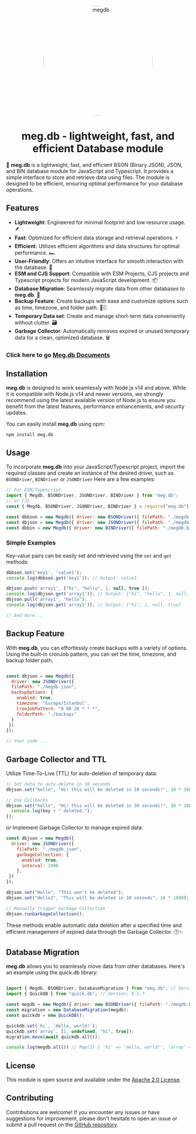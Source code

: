 <p align="center">
  <a href="https://github.com/MegalithOfficial/meg.db">
    <img src="https://raw.githubusercontent.com/MegalithOfficial/meg.db/main/Images/megdb-round.png" alt="megdb" style="border-radius: 50%;" width="300" height="300">
  </a>
</p>
<h1 align="center">meg.db - lightweight, fast, and efficient Database module</h1>

🚀 **meg.db** is a lightweight, fast, and efficient BSON (Binary JSON), JSON, and BIN database module for JavaScript and Typescript. It provides a simple interface to store and retrieve data using files. The module is designed to be efficient, ensuring optimal performance for your database operations.

## Features

- **Lightweight**: Engineered for minimal footprint and low resource usage. 🪶
- **Fast**: Optimized for efficient data storage and retrieval operations. ⚡
- **Efficient**: Utilizes efficient algorithms and data structures for optimal performance. 🏎️
- **User-Friendly**: Offers an intuitive interface for smooth interaction with the database. 🤝
- **ESM and CJS Support**: Compatible with ESM Projects, CJS projects and Typescript projects for modern JavaScript development. 📦
- **Database Migration**: Seamlessly migrate data from other databases to **meg.db**. 🔄
- **Backup Feature**: Create backups with ease and customize options such as time, timezone, and folder path. 📂🗄️
- **Temporary Data set**: Create and manage short-term data conveniently without clutter. 🗃️
- **Garbage Collector**: Automatically removes expired or unused temporary data for a clean, optimized database. 🗑️
### Click here to go [Meg.db Documents](https://megdb.js.org/)

## Installation

**meg.db** is designed to work seamlessly with Node.js v14 and above. While it is compatible with Node.js v14 and newer versions, we strongly recommend using the latest available version of Node.js to ensure you benefit from the latest features, performance enhancements, and security updates.

You can easily install **meg.db** using npm:

```shell
npm install meg.db
```

## Usage

To incorporate **meg.db** into your JavaScript/Typescript project, import the required classes and create an instance of the desired driver, such as `BSONDriver`, `BINDriver` or `JSONDriver` Here are a few examples:

```javascript
// For ESM/Typescript
import { Megdb, BSONDriver, JSONDriver, BINDriver } from "meg.db";
// or CJS
const { Megdb, BSONDriver, JSONDriver, BINDriver } = require("meg.db");

const dbbson = new Megdb({ driver: new BSONDriver({ filePath: "./megdb.bson" }) });
const dbjson = new Megdb({ driver: new JSONDriver({ filePath: "./megdb.json" }) });
const dbbin = new Megdb({ driver: new BINDriver({ filePath: "./megdb.bin" }) });

```

### Simple Examples

Key-value pairs can be easily set and retrieved using the `set` and `get` methods:

```javascript
dbbson.set('key1', 'value1');
console.log(dbbson.get('key1')); // Output: value1

dbjson.push('array1', ["hi", "hello", 1, null, true ]);
console.log(dbjson.get('array1')); // Output: ["hi", "hello", 1, null, true]
dbjson.pull('array1', "hello");
console.log(dbjson.get('array1')); // Output: ["hi", 1, null, true]

// And more...
```

## Backup Feature

With **meg.db**, you can effortlessly create backups with a variety of options. Using the built-in cronJob pattern, you can set the time, timezone, and backup folder path.

```javascript

const dbjson = new Megdb({
  driver: new JSONDriver({
  filePath: "./megdb.json",
  backupOptions: {
    enabled: true,
    timezone: "Europe/Istanbul",
    CronJobPattern: "0 00 20 * * *",
    folderPath: "./backups"
  }
 })
});

// Your code ...

```

## Garbage Collector and TTL

Utilize Time-To-Live (TTL) for auto-deletion of temporary data:

```javascript
// Set data to auto-delete in 10 seconds
dbjson.set("hello", "Hi! this will be deleted in 10 seconds!", 10 * 1000);

// Use Callbacks
dbjson.set("hello", "Hi! this will be deleted in 30 seconds!", 30 * 1000, (key, value) => {
  console.log(key + " deleted.");
});
```

or Implement Garbage Collector to manage expired data:

```javascript
const dbjson = new Megdb({
  driver: new JSONDriver({
    filePath: "./megdb.json",
    garbageCollection: {
      enabled: true,
      interval: 1000
    },
 })
});

dbjson.set("Hello", "This won't be deleted");
dbjson.set("Hello2", "This will be deleted in 10 seconds", 10 * 1000); // 10 seconds

// Manually trigger Garbage Collection
dbjson.runGarbageCollection();
```

These methods enable automatic data deletion after a specified time and efficient management of expired data through the Garbage Collector. 🕒✨

## Database Migration

**meg.db** allows you to seamlessly move data from other databases. Here's an example using the quick.db library:

```javascript

import { Megdb, BSONDriver, DatabaseMigration } from "meg.db"; // Version: 3.0.0
import { QuickDB } from "quick.db"; // Version: 9.1.7

const megdb = new Megdb({ driver: new BSONDriver({ filePath: "./megdb.bson" }) });
const migration = new DatabaseMigration(megdb);
const quickdb = new QuickDB();

quickdb.set(`hi`, `Hello, world!`);
quickdb.set(`array`, [1, undefined, "hi", true]);
migration.move(await quickdb.all());

console.log(megdb.all()) // Map(2) { 'hi' => 'Hello, world!', 'array' => [1, undefined, "hi", true] }

```

## License

This module is open source and available under the [Apache 2.0 License](http://www.apache.org/licenses/LICENSE-2.0).

## Contributing

Contributions are welcome! If you encounter any issues or have suggestions for improvement, please don't hesitate to open an issue or submit a pull request on the [GitHub repository](https://github.com/MegalithOffical/meg.db/issues).